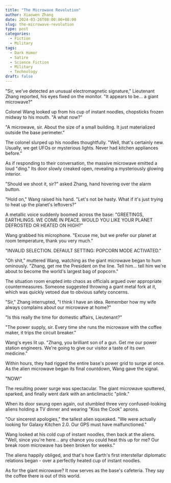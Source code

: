 ```yaml
---
title: "The Microwave Revolution"
author: Xiaowen Zhang
date: 2024-03-26T08:00:00+08:00
slug: the-microwave-revolution
type: post
categories:
  - Fiction
  - Military
tags:
  - Dark Humor
  - Satire
  - Science Fiction
  - Military
  - Technology
draft: false
---
```


"Sir, we've detected an unusual electromagnetic signature," Lieutenant Zhang reported, his eyes fixed on the monitor. "It appears to be... a giant microwave?"

Colonel Wang looked up from his cup of instant noodles, chopsticks frozen midway to his mouth. "A what now?"

"A microwave, sir. About the size of a small building. It just materialized outside the base perimeter."

The colonel slurped up his noodles thoughtfully. "Well, that's certainly new. Usually, we get UFOs or mysterious lights. Never had kitchen appliances before."

As if responding to their conversation, the massive microwave emitted a loud "ding." Its door slowly creaked open, revealing a mysteriously glowing interior.

"Should we shoot it, sir?" asked Zhang, hand hovering over the alarm button.

"Hold on," Wang raised his hand. "Let's not be hasty. What if it's just trying to heat up the planet's leftovers?"

A metallic voice suddenly boomed across the base: "GREETINGS, EARTHLINGS. WE COME IN PEACE. WOULD YOU LIKE YOUR PLANET DEFROSTED OR HEATED ON HIGH?"

Wang grabbed his microphone. "Excuse me, but we prefer our planet at room temperature, thank you very much."

"INVALID SELECTION. DEFAULT SETTING: POPCORN MODE ACTIVATED."

"Oh shit," muttered Wang, watching as the giant microwave began to hum ominously. "Zhang, get me the President on the line. Tell him... tell him we're about to become the world's largest bag of popcorn."

The situation room erupted into chaos as officials argued over appropriate countermeasures. Someone suggested throwing a giant metal fork at it, which was quickly vetoed due to obvious safety concerns.

"Sir," Zhang interrupted, "I think I have an idea. Remember how my wife always complains about our microwave at home?"

"Is this really the time for domestic affairs, Lieutenant?"

"The power supply, sir. Every time she runs the microwave with the coffee maker, it trips the circuit breaker."

Wang's eyes lit up. "Zhang, you brilliant son of a gun. Get me our power station engineers. We're going to give our visitor a taste of its own medicine."

Within hours, they had rigged the entire base's power grid to surge at once. As the alien microwave began its final countdown, Wang gave the signal.

"NOW!"

The resulting power surge was spectacular. The giant microwave sputtered, sparked, and finally went dark with an anticlimactic "plink."

When its door swung open again, out stumbled three very confused-looking aliens holding a TV dinner and wearing "Kiss the Cook" aprons.

"Our sincerest apologies," the tallest alien squeaked. "We were actually looking for Galaxy Kitchen 2.0. Our GPS must have malfunctioned."

Wang looked at his cold cup of instant noodles, then back at the aliens. "Well, since you're here... any chance you could heat this up for me? Our break room microwave has been broken for weeks."

The aliens happily obliged, and that's how Earth's first interstellar diplomatic relations began - over a perfectly heated cup of instant noodles.

As for the giant microwave? It now serves as the base's cafeteria. They say the coffee there is out of this world.